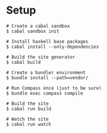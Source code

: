 # Setup

    # Create a cabal sandbox
    $ cabal sandbox init

    # Install haskell base packages
    $ cabal install --only-dependencies

    # Build the site generator
    $ cabal build

    # Create a bundler environment
    $ bundle install --path=vendor/

    # Run Compass once (just to be sure)
    $ bundle exec compass compile

    # Build the site
    $ cabal run build

    # Watch the site
    $ cabal run watch

